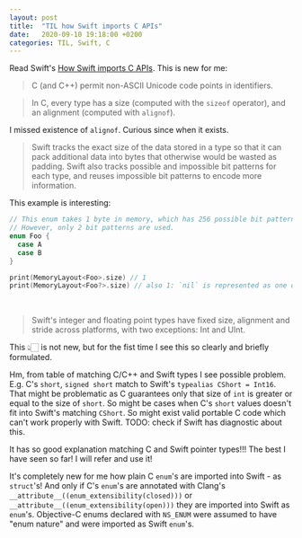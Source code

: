 ```yaml
---
layout: post
title:  "TIL how Swift imports C APIs"
date:   2020-09-10 19:18:00 +0200
categories: TIL, Swift, C
---
```

Read Swift's [How Swift imports C APIs](https://github.com/apple/swift/blob/master/docs/HowSwiftImportsCAPIs.md). This is new for me:

> C (and C++) permit non-ASCII Unicode code points in identifiers.

> In C, every type has a size (computed with the `sizeof` operator), and an alignment (computed with `alignof`).

I missed existence of `alignof`. Curious since when it exists.

> Swift tracks the exact size of the data stored in a type so that it can pack additional data into bytes that otherwise would be wasted as padding. Swift also tracks possible and impossible bit patterns for each type, and reuses impossible bit patterns to encode more information.

This example is interesting:

``` Swift
// This enum takes 1 byte in memory, which has 256 possible bit patterns.
// However, only 2 bit patterns are used.
enum Foo {
  case A
  case B
}

print(MemoryLayout<Foo>.size) // 1
print(MemoryLayout<Foo?>.size) // also 1: `nil` is represented as one of the 254 bit patterns that are not used by `Foo.A` or `Foo.B`.
```
&nbsp;<br>

> Swift's integer and floating point types have fixed size, alignment and stride across platforms, with two exceptions: Int and UInt.

This 👆🏻 is not new, but for the fist time I see this so clearly and briefly formulated.

Hm, from table of matching C/C++ and Swift types I see possible problem. E.g. C's `short`, `signed short` match to Swift's `typealias CShort = Int16`. That might be problematic as C guarantees only that size of `int` is greater or equal to the size of `short`. So might be cases when C's `short` values doesn't fit into Swift's matching `CShort`. So might exist valid portable C code which can't work properly with Swift. TODO: check if Swift has diagnostic about this.

It has so good explanation matching C and Swift pointer types!!! The best I have seen so far! I will refer and use it!

It's completely new for me how plain C `enum`'s are imported into Swift - as `struct`'s! And only if C's `enum`'s are annotated with Clang's `__attribute__((enum_extensibility(closed)))` or `__attribute__((enum_extensibility(open)))` they are imported into Swift as `enum`'s. Objective-C enums declared with `NS_ENUM` were assumed to have "enum nature" and were imported as Swift `enum`'s.
